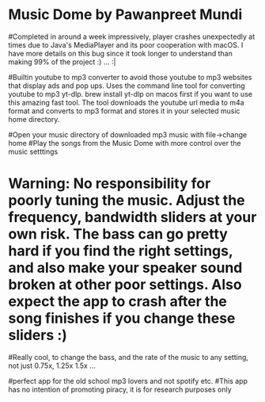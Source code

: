 # Music Dome by Pawanpreet Mundi

#Completed in around a week impressively, player crashes unexpectedly at times due to Java's MediaPlayer and its poor cooperation with macOS. I have more details on this bug since it took longer to understand than making 99% of the project :) ... :|

#Builtin youtube to mp3 converter to avoid those youtube to mp3 websites that display ads and pop ups. Uses the command line tool for converting youtube to mp3 yt-dlp. brew install yt-dlp on macos first if you want to use this amazing fast tool. The tool downloads the youtube url media to m4a format and converts to mp3 format and stores it in your selected music home directory.

#Open your music directory of downloaded mp3 music with file->change home
#Play the songs from the Music Dome with more control over the music setttings
# Warning: No responsibility for poorly tuning the music. Adjust the frequency, bandwidth sliders at your own risk. The bass can go pretty hard if you find the right settings, and also make your speaker sound broken at other poor settings. Also expect the app to crash after the song finishes if you change these sliders :)

#Really cool, to change the bass, and the rate of the music to any setting, not just 0.75x, 1.25x 1.5x ... 

#perfect app for the old school mp3 lovers and not spotify etc. 
#This app has no intention of promoting piracy, it is for research purposes only
